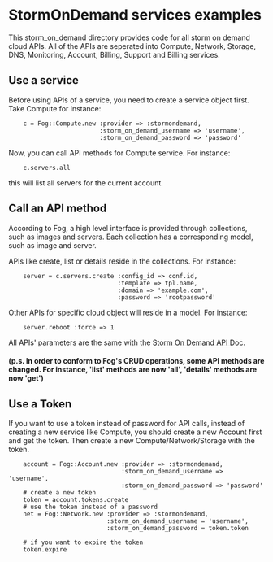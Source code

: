 # StormOnDemand services examples

This storm_on_demand directory provides code for all storm on demand cloud APIs. All of the APIs are seperated into Compute, Network, Storage, DNS, Monitoring, Account, Billing, Support and Billing services.


## Use a service
Before using APIs of a service, you need to create a service object first. Take Compute for instance:

		c = Fog::Compute.new :provider => :stormondemand,
							 :storm_on_demand_username => 'username', 
							 :storm_on_demand_password => 'password'
Now, you can call API methods for Compute service. For instance:

		c.servers.all
this will list all servers for the current account.

## Call an API method
According to Fog, a high level interface is provided through collections, such as images and servers. Each collection has a corresponding model, such as image and server.

APIs like create, list or details reside in the collections. For instance:

		server = c.servers.create :config_id => conf.id,
								  :template => tpl.name,
								  :domain => 'example.com',
								  :password => 'rootpassword'
Other APIs for specific cloud object will reside in a model. For instance:

		server.reboot :force => 1

All APIs' parameters are the same with the [Storm On Demand API Doc](https://www.stormondemand.com/api/docs/v1/).

#### (p.s. In order to conform to Fog's CRUD operations, some API methods are changed. For instance, 'list' methods are now 'all', 'details' methods are now 'get')


## Use a Token
If you want to use a token instead of password for API calls, instead of creating a new service like Compute, you should create a new Account first and get the token. Then create a new Compute/Network/Storage with the token.

		account = Fog::Account.new :provider => :stormondemand,
								   :storm_on_demand_username => 'username', 
							       :storm_on_demand_password => 'password'
		# create a new token
		token = account.tokens.create
		# use the token instead of a password
		net = Fog::Network.new :provider => :stormondemand,
							   :storm_on_demand_username = 'username',
							   :storm_on_demand_password = token.token
		
		# if you want to expire the token
		token.expire

